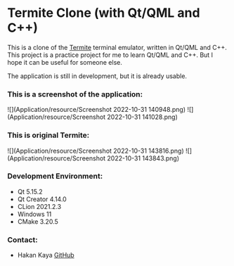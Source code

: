 # Termite Clone (with Qt/QML and C++)

This is a clone of the [Termite](https://www.compuphase.com/software_termite.htm) terminal emulator, written in Qt/QML and C++.
This project is a practice project for me to learn Qt/QML and C++.
But I hope it can be useful for someone else.

The application is still in development, but it is already usable.

### This is a screenshot of the application:
![](Application/resource/Screenshot 2022-10-31 140948.png)
![](Application/resource/Screenshot 2022-10-31 141028.png)

### This is original Termite:
![](Application/resource/Screenshot 2022-10-31 143816.png)
![](Application/resource/Screenshot 2022-10-31 143843.png)

### Development Environment:
- Qt 5.15.2
- Qt Creator 4.14.0
- CLion 2021.2.3
- Windows 11
- CMake 3.20.5

### Contact:
- Hakan Kaya [GitHub](https://github.com/haknkayaa)